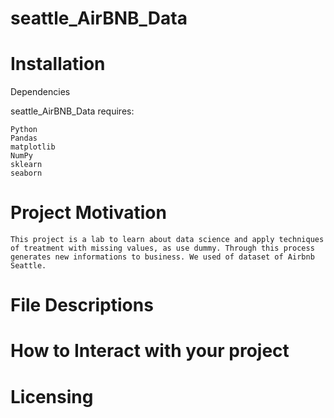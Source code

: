 # seattle_AirBNB_Data


# Installation

Dependencies

seattle_AirBNB_Data requires:

    Python 
    Pandas
    matplotlib
    NumPy 
    sklearn 
    seaborn

# Project Motivation
	This project is a lab to learn about data science and apply techniques of treatment with missing values, as use dummy. Through this process generates new informations to business. We used of dataset of Airbnb Seattle.
# File Descriptions

# How to Interact with your project

# Licensing
